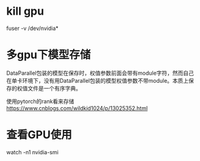 # kill gpu
fuser -v /dev/nvidia*

# 多gpu下模型存储
DataParallel包装的模型在保存时，权值参数前面会带有module字符，然而自己在单卡环境下，没有用DataParallel包装的模型权值参数不带module。本质上保存的权值文件是一个有序字典。

使用pytorch的rank看来存储
https://www.cnblogs.com/wildkid1024/p/13025352.html

# 查看GPU使用
watch -n1 nvidia-smi
